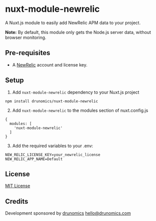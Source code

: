 # nuxt-module-newrelic
A Nuxt.js module to easily add NewRelic APM data to your project.

**Note:** By default, this module only gets the Node.js server data, without browser monitoring.

## Pre-requisites

* A [NewRelic](https://newrelic.com) account and license key.

## Setup

1. Add `nuxt-module-newrelic` dependency to your Nuxt.js project
```
npm install drunomics/nuxt-module-newrelic
```

2. Add `nuxt-module-newrelic` to the modules section of nuxt.config.js
```
{
  modules: [
    'nuxt-module-newrelic'
  ]
}
```

3. Add the required variables to your .env:
```
NEW_RELIC_LICENSE_KEY=your_newrelic_license
NEW_RELIC_APP_NAME=Default
```


## License

[MIT License](./LICENSE)

## Credits

Development sponsored by [drunomics](https://drunomics.com) <hello@drunomics.com>
